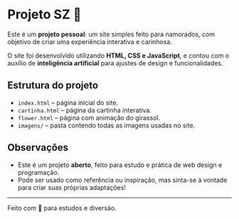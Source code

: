 # Projeto SZ 💌

Este é um **projeto pessoal**: um site simples feito para namorados, com objetivo de criar uma experiência interativa e carinhosa.  

O site foi desenvolvido utilizando **HTML, CSS e JavaScript**, e contou com o auxílio de **inteligência artificial** para ajustes de design e funcionalidades.  

## Estrutura do projeto

- `index.html` – página inicial do site.  
- `cartinha.html` – página da cartinha interativa.  
- `flower.html` – página com animação do girassol.  
- `imagens/` – pasta contendo todas as imagens usadas no site.  

## Observações

- Este é um projeto **aberto**, feito para estudo e prática de web design e programação.  
- Pode ser usado como referência ou inspiração, mas sinta-se à vontade para criar suas próprias adaptações!  

---
Feito com 💖 para estudos e diversão.
